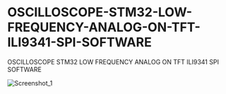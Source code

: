 # OSCILLOSCOPE-STM32-LOW-FREQUENCY-ANALOG-ON-TFT-ILI9341-SPI-SOFTWARE
OSCILLOSCOPE STM32 LOW FREQUENCY ANALOG ON TFT ILI9341 SPI SOFTWARE

![Screenshot_1](https://github.com/offpic/OSCILLOSCOPE-STM32-LOW-FREQUENCY-ANALOG-ON-TFT-ILI9341-SPI-SOFTWARE/assets/31142397/48ba1270-8ada-40d5-a468-872eeacea7c7)

